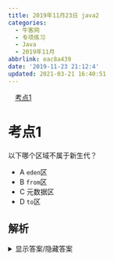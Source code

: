 ```yaml
---
title: 2019年11月23日 java2
categories: 
  - 牛客网
  - 专项练习
  - Java
  - 2019年11月
abbrlink: eac8a439
date: '2019-11-23 21:12:4'
updated: 2021-03-21 16:40:51
---
```

<div id='my_toc'><a href="/exam/eac8a439/#考点1" class="header_1">考点1</a>&nbsp;<br></div>
<style>.header_1{margin-left: 1em;}.header_2{margin-left: 2em;}.header_3{margin-left: 3em;}.header_4{margin-left: 4em;}.header_5{margin-left: 5em;}.header_6{margin-left: 6em;}</style>
<!--more-->
<script>if (navigator.platform.search('arm')==-1){document.getElementById('my_toc').style.display = 'none';}var e,p = document.getElementsByTagName('p');while (p.length>0) {e = p[0];e.parentElement.removeChild(e);}</script>

<!--end-->
# 考点1
以下哪个区域不属于新生代？
- A `eden`区
- B `from`区
- C 元数据区
- D `to`区

## 解析
<details><summary>显示答案/隐藏答案</summary>正确答案: C</details>

